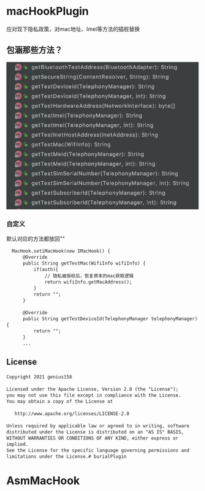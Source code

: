# macHookPlugin
应对现下隐私政策，对mac地址、Imei等方法的插桩替换


## 包涵那些方法？

![方法](method.png)

### 自定义
默认对应的方法都放回""     
```
  MacHook.setiMacHook(new IMacHook() {
      @Override
      public String getTestMac(WifiInfo wifiInfo) {
          if(auth){
              // 隐私被授权后，恢复原本的mac获取逻辑
              return wifiInfo.getMacAddress();
          }
          return "";
      }

      @Override
      public String getTestDeviceId(TelephonyManager telephonyManager) {
          return "";
      }
      ...

```
   
## License

    Copyright 2021 genius158

    Licensed under the Apache License, Version 2.0 (the "License");
    you may not use this file except in compliance with the License.
    You may obtain a copy of the License at

       http://www.apache.org/licenses/LICENSE-2.0

    Unless required by applicable law or agreed to in writing, software
    distributed under the License is distributed on an "AS IS" BASIS,
    WITHOUT WARRANTIES OR CONDITIONS OF ANY KIND, either express or implied.
    See the License for the specific language governing permissions and
    limitations under the License.# burialPlugin
# AsmMacHook
